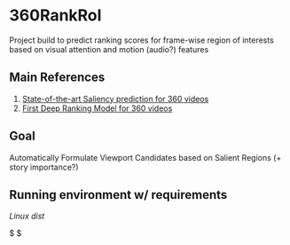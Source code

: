 # 360RankRoI
Project build to predict ranking scores for frame-wise region of interests based on visual attention and motion (audio?) features

## Main References
1. [State-of-the-art Saliency prediction for 360 videos](http://aliensunmin.github.io/project/360saliency/)
2. [First Deep Ranking Model for 360 videos](https://arxiv.org/pdf/1801.10312.pdf)

## Goal
Automatically Formulate Viewport Candidates based on Salient Regions (+ story importance?)

## Running environment w/ requirements

*Linux dist*

$
$
